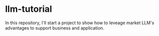 # llm-tutorial
In this repository, I'll start a project to show how to leveage market LLM's advantages to support business and application.
